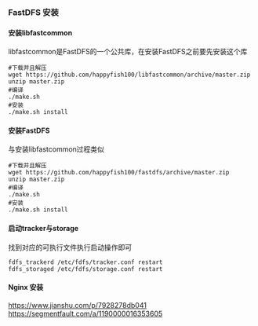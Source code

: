 ### FastDFS 安装

#### 安装libfastcommon
libfastcommon是FastDFS的一个公共库，在安装FastDFS之前要先安装这个库
~~~
#下载并且解压
wget https://github.com/happyfish100/libfastcommon/archive/master.zip
unzip master.zip
#编译
./make.sh
#安装 
./make.sh install
~~~


#### 安装FastDFS
与安装libfastcommon过程类似
~~~
#下载并且解压
wget https://github.com/happyfish100/fastdfs/archive/master.zip
unzip master.zip
#编译
./make.sh
#安装 
./make.sh install
~~~

#### 启动tracker与storage
找到对应的可执行文件执行启动操作即可
~~~
fdfs_trackerd /etc/fdfs/tracker.conf restart
fdfs_storaged /etc/fdfs/storage.conf restart
~~~


#### Nginx 安装
https://www.jianshu.com/p/7928278db041
https://segmentfault.com/a/1190000016353605